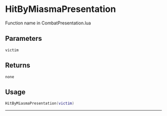 # HitByMiasmaPresentation
Function name in CombatPresentation.lua
## Parameters
`victim`
## Returns
`none`
## Usage
```lua
HitByMiasmaPresentation(victim)
```
---
